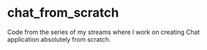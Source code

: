 # chat_from_scratch
Code from the series of my streams where I work on creating Chat application absolutely from scratch.
